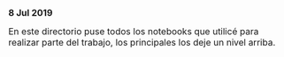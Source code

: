 <font size=3>
<B>8 Jul 2019</B>

En este directorio puse todos los notebooks que utilicé para realizar parte del trabajo, los principales los deje un nivel arriba.
</font>
